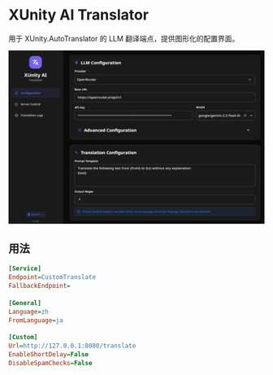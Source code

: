 # XUnity AI Translator

用于 XUnity.AutoTranslator 的 LLM 翻译端点，提供图形化的配置界面。

![](./ui.png)

## 用法

```ini
[Service]
Endpoint=CustomTranslate
FallbackEndpoint=

[General]
Language=zh
FromLanguage=ja

[Custom]
Url=http://127.0.0.1:8080/translate
EnableShortDelay=False
DisableSpamChecks=False
```